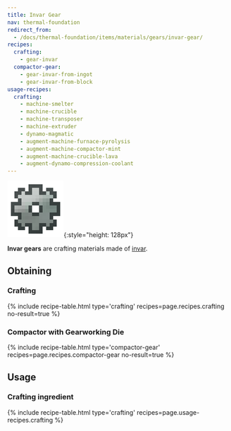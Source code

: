 ```yaml
---
title: Invar Gear
nav: thermal-foundation
redirect_from:
  - /docs/thermal-foundation/items/materials/gears/invar-gear/
recipes:
  crafting:
    - gear-invar
  compactor-gear:
    - gear-invar-from-ingot
    - gear-invar-from-block
usage-recipes:
  crafting:
    - machine-smelter
    - machine-crucible
    - machine-transposer
    - machine-extruder
    - dynamo-magmatic
    - augment-machine-furnace-pyrolysis
    - augment-machine-compactor-mint
    - augment-machine-crucible-lava
    - augment-dynamo-compression-coolant
---
```


![Invar gear](/assets/images/thermal-foundation/gear-invar.png){:style="height: 128px"}


**Invar gears** are crafting materials made of [invar](/docs/invar-ingot/).


Obtaining
---------

### Crafting
{% include recipe-table.html type='crafting' recipes=page.recipes.crafting no-result=true %}

### Compactor with Gearworking Die
{% include recipe-table.html type='compactor-gear' recipes=page.recipes.compactor-gear no-result=true %}


Usage
-----

### Crafting ingredient
{% include recipe-table.html type='crafting' recipes=page.usage-recipes.crafting %}
